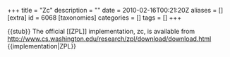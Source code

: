 +++
title = "Zc"
description = ""
date = 2010-02-16T00:21:20Z
aliases = []
[extra]
id = 6068
[taxonomies]
categories = []
tags = []
+++

{{stub}}
The official [[ZPL]] implementation, zc, is available from http://www.cs.washington.edu/research/zpl/download/download.html
{{implementation|ZPL}}
